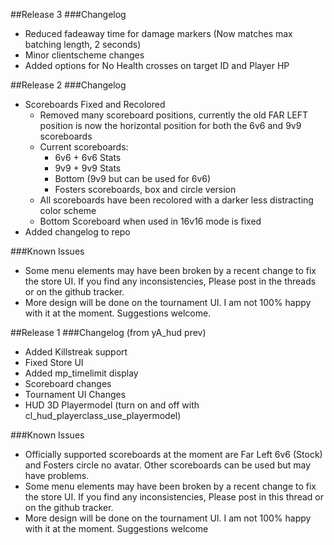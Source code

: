 ##Release 3
###Changelog
- Reduced fadeaway time for damage markers (Now matches max batching length, 2 seconds)
- Minor clientscheme changes
- Added options for No Health crosses on target ID and Player HP

##Release 2
###Changelog
- Scoreboards Fixed and Recolored
  - Removed many scoreboard positions, currently the old FAR LEFT position is now the horizontal position for both the 6v6 and 9v9 scoreboards
  - Current scoreboards:
    - 6v6 + 6v6 Stats
    - 9v9 + 9v9 Stats
    - Bottom (9v9 but can be used for 6v6)
    - Fosters scoreboards, box and circle version
  - All scoreboards have been recolored with a darker less distracting color scheme
  - Bottom Scoreboard when used in 16v16 mode is fixed
- Added changelog to repo

###Known Issues
- Some menu elements may have been broken by a recent change to fix the store UI. If you find any inconsistencies, Please post in the threads or on the github tracker.
- More design will be done on the tournament UI. I am not 100% happy with it at the moment. Suggestions welcome.

##Release 1
###Changelog (from yA_hud prev)
- Added Killstreak support
- Fixed Store UI
- Added mp_timelimit display
- Scoreboard changes
- Tournament UI Changes
- HUD 3D Playermodel (turn on and off with cl_hud_playerclass_use_playermodel)

###Known Issues
- Officially supported scoreboards at the moment are Far Left 6v6 (Stock) and Fosters circle no avatar. Other scoreboards can be used but may have problems.
- Some menu elements may have been broken by a recent change to fix the store UI. If you find any inconsistencies, Please post in this thread or on the github tracker.
- More design will be done on the tournament UI. I am not 100% happy with it at the moment. Suggestions welcome
